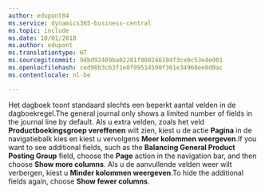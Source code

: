 ```yaml
---
author: edupont04
ms.service: dynamics365-business-central
ms.topic: include
ms.date: 10/01/2018
ms.author: edupont
ms.translationtype: HT
ms.sourcegitcommit: 9dbd92409ba02281f008246194f3ce0c53e4e001
ms.openlocfilehash: ced98b3c63f1e0f99514590f361e34968ee8d9ac
ms.contentlocale: nl-be

---
```

<span data-ttu-id="303c1-101">Het dagboek toont standaard slechts een beperkt aantal velden in de dagboekregel.</span><span class="sxs-lookup"><span data-stu-id="303c1-101">The general journal only shows a limited number of fields in the journal line by default.</span></span> <span data-ttu-id="303c1-102">Als u extra velden, zoals het veld **Productboekingsgroep vereffenen** wilt zien, kiest u de actie **Pagina** in de navigatiebalk kies en kiest u vervolgens **Meer kolommen weergeven**.</span><span class="sxs-lookup"><span data-stu-id="303c1-102">If you want to see additional fields, such as the **Balancing General Product Posting Group** field, choose the **Page** action in the navigation bar, and then choose **Show more columns**.</span></span> <span data-ttu-id="303c1-103">Als u de aanvullende velden weer wilt verbergen, kiest u **Minder kolommen weergeven**.</span><span class="sxs-lookup"><span data-stu-id="303c1-103">To hide the additional fields again, choose **Show fewer columns**.</span></span>  

